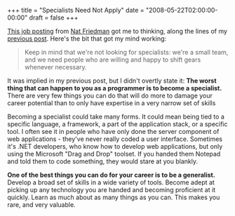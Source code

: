 +++
title = "Specialists Need Not Apply"
date = "2008-05-22T02:00:00-00:00"
draft = false
+++

[This job posting](http://nat.org/blog/?p=828) from [Nat
Friedman](http://www.nat.org) got me to thinking, along the lines of my
[previous
post](http://approachingnormal.com/2008/5/16/the-two-kinds-of-programmers).
Here's the bit that got my mind working:

> Keep in mind that we're not looking for specialists: we're a small
> team, and we need people who are willing and happy to shift gears
> whenever necessary.

It was implied in my previous post, but I didn't overtly state it: **The
worst thing that can happen to you as a programmer is to become a
specialist.** There are very few things you can do that will do more to
damage your career potential than to only have expertise in a very
narrow set of skills

Becoming a specialist could take many forms. It could mean being tied to
a specific language, a framework, a part of the application stack, or a
specific tool. I often see it in people who have only done the server
component of web applications - they've never really coded a user
interface. Sometimes it's .NET developers, who know how to develop web
applications, but only using the Microsoft "Drag and Drop" toolset. If
you handed them Notepad and told them to code something, they would
stare at you blankly.

<strong>One of the best things you can do for your career is to be a
generalist.</strong> Develop a broad set of skills in a wide variety of
tools. Become adept at picking up any technology you are handed and
becoming proficient at it quickly. Learn as much about as many things as
you can. This makes you rare, and very valuable.

